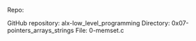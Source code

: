 Repo:

GitHub repository: alx-low_level_programming
Directory: 0x07-pointers_arrays_strings
File: 0-memset.c

